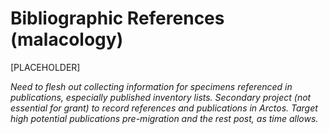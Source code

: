 # Bibliographic References (malacology)

[PLACEHOLDER]

*Need to flesh out collecting information for specimens referenced in publications, especially published inventory lists. Secondary project (not essential for grant) to record references and publications in Arctos. Target high potential publications pre-migration and the rest post, as time allows.*
